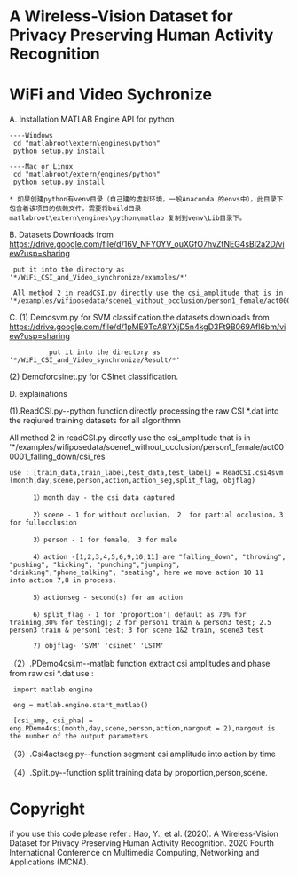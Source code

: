 # A Wireless-Vision Dataset for Privacy Preserving Human Activity Recognition

# WiFi and Video Sychronize 

A.  Installation MATLAB Engine API for python

    ----Windows
     cd "matlabroot\extern\engines\python"
     python setup.py install

    ----Mac or Linux
     cd "matlabroot/extern/engines/python"
     python setup.py install

    * 如果创建python有venv目录（自己建的虚拟环境，一般Anaconda 的envs中），此目录下包含着该项目的依赖文件。需要将build目录matlabroot\extern\engines\python\matlab 复制到venv\Lib目录下。



B.  Datasets Downloads from https://drive.google.com/file/d/16V_NFY0YV_ouXGfO7hvZtNEG4sBl2a2D/view?usp=sharing
                 
     put it into the directory as '*/WiFi_CSI_and_Video_synchronize/examples/*'
     
     All method 2 in readCSI.py directly use the csi_amplitude that is in '*/examples/wifiposedata/scene1_without_occlusion/person1_female/act000001_falling_down/csi_res'
        
   
C. (1) Demosvm.py for SVM classification.the datasets downloads from https://drive.google.com/file/d/1pME9TcA8YXjD5n4kgD3Ft9B069AfI6bm/view?usp=sharing

              put it into the directory as '*/WiFi_CSI_and_Video_synchronize/Result/*'
              
   (2) Demoforcsinet.py for CSInet classification.

D.   explainations

(1).ReadCSI.py--python function directly processing the raw CSI *.dat into the reqiured training datasets for all algorithmn

All method 2 in readCSI.py directly use the csi_amplitude that is in '*/examples/wifiposedata/scene1_without_occlusion/person1_female/act000001_falling_down/csi_res'

    use : [train_data,train_label,test_data,test_label] = ReadCSI.csi4svm (month,day,scene,person,action,action_seg,split_flag, objflag)
  
          1）month day - the csi data captured
  
          2）scene - 1 for without occlusion， 2  for partial occlusion，3 for fullocclusion
  
          3）person - 1 for female， 3 for male
  
          4）action -[1,2,3,4,5,6,9,10,11] are "falling_down", "throwing", "pushing", "kicking", "punching","jumping", "drinking","phone_talking", "seating", here we move action 10 11     into action 7,8 in process.
  
          5）actionseg - second(s) for an action
  
          6）split_flag - 1 for 'proportion'[ default as 70% for training,30% for testing]; 2 for person1 train & person3 test; 2.5 person3 train & person1 test; 3 for scene 1&2 train, scene3 test
          
          7) objflag- 'SVM' 'csinet' 'LSTM'
  

（2）.PDemo4csi.m--matlab function extract csi amplitudes and phase from raw csi *.dat
     use :
   
     import matlab.engine 
    
     eng = matlab.engine.start_matlab()
  
     [csi_amp, csi_pha] = eng.PDemo4csi(month,day,scene,person,action,nargout = 2),nargout is the number of the output parameters
  
  

（3）.Csi4actseg.py--function segment csi amplitude into action by time     
  
（4）.Split.py--function split training data by proportion,person,scene.


# Copyright 
if you use this code please refer :
Hao, Y., et al. (2020). A Wireless-Vision Dataset for Privacy Preserving Human Activity Recognition. 2020 Fourth International Conference on Multimedia Computing, Networking and Applications (MCNA).
    

